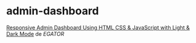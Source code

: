 # admin-dashboard

[Responsive Admin Dashboard Using HTML CSS & JavaScript with Light & Dark Mode](https://www.youtube.com/watch?v=BOF79TAIkYQ) de *EGATOR*